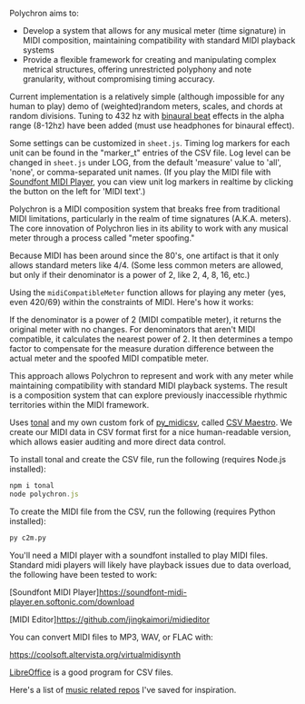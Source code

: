 Polychron aims to:

- Develop a system that allows for any musical meter (time signature) in MIDI composition, maintaining compatibility with standard MIDI playback systems
- Provide a flexible framework for creating and manipulating complex metrical structures, offering unrestricted polyphony and note granularity, without compromising timing accuracy.

Current implementation is a relatively simple (although impossible for any human to play) demo of (weighted)random meters, scales, and chords at random divisions. Tuning to 432 hz with [binaural beat](https://search.brave.com/search?q=how+does+binaural+beats+work&source=web&conversation=80d48ba0c8ba0614ef212e&summary=1) effects in the alpha range (8-12hz) have been added (must use headphones for binaural effect). 

Some settings can be customized in `sheet.js`. Timing log markers for each unit can be found in the "marker_t" entries of the CSV file. Log level can be changed in `sheet.js` under LOG, from the default 'measure' value to 'all', 'none', or comma-separated unit names. (If you play the MIDI file with [Soundfont MIDI Player](#players), you can view unit log markers in realtime by clicking the button on the left for 'MIDI text'.)

Polychron is a MIDI composition system that breaks free from traditional MIDI limitations, particularly in the realm of time signatures (A.K.A. meters). The core innovation of Polychron lies in its ability to work with any musical meter through a process called "meter spoofing."

Because MIDI has been around since the 80's, one artifact is that it only allows standard meters like 4/4. (Some less common meters are allowed, but only if their denominator is a power of 2, like 2, 4, 8, 16, etc.)

Using the `midiCompatibleMeter` function allows for playing any meter (yes, even 420/69) within the constraints of MIDI. Here's how it works:

If the denominator is a power of 2 (MIDI compatible meter), it returns the original meter with no changes.
For denominators that aren't MIDI compatible, it calculates the nearest power of 2.
It then determines a tempo factor to compensate for the measure duration difference between the actual meter and the spoofed MIDI compatible meter.

This approach allows Polychron to represent and work with any meter while maintaining compatibility with standard MIDI playback systems. The result is a composition system that can explore previously inaccessible rhythmic territories within the MIDI framework.

Uses [tonal](https://github.com/tonaljs/tonal) and my own custom fork of [py_midicsv](https://github.com/timwedde/py_midicsv), called [CSV Maestro](https://github.com/i1li/csv_maestro). We create our MIDI data in CSV format first for a nice human-readable version, which allows easier auditing and more direct data control.

To install tonal and create the CSV file, run the following (requires Node.js installed):
```js
npm i tonal
node polychron.js
```

To create the MIDI file from the CSV, run the following (requires Python installed):
```python
py c2m.py
```
<span id="players">
You'll need a MIDI player with a soundfont installed to play MIDI files. Standard midi players will likely have playback issues due to data overload, the following have been tested to work:

[Soundfont MIDI Player]https://soundfont-midi-player.en.softonic.com/download

[MIDI Editor]https://github.com/jingkaimori/midieditor

You can convert MIDI files to MP3, WAV, or FLAC with:

https://coolsoft.altervista.org/virtualmidisynth
</span>

[LibreOffice](https://libreoffice.org/) is a good program for CSV files.

Here's a list of [music related repos](https://github.com/stars/i1li/lists/music) I've saved for inspiration.
